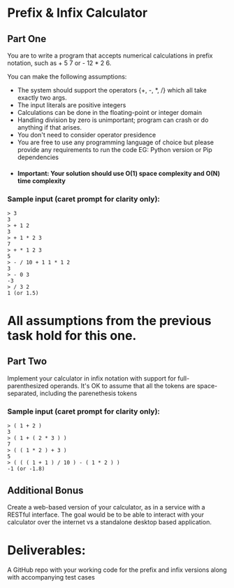# Prefix & Infix Calculator

## Part One
You are to write a program that accepts numerical calculations in prefix notation, such as + 5 7 or - 12 * 2 6.

You can make the following assumptions:

* The system should support the operators {+, -, *, /} which all take exactly two args.
* The input literals are positive integers
* Calculations can be done in the floating-point or integer domain
* Handling division by zero is unimportant; program can crash or do anything if that arises.
* You don't need to consider operator presidence
* You are free to use any programming language of choice but please provide any requirements to run the code EG: Python version or Pip dependencies
* #### Important: Your solution should use O(1) space complexity and O(N) time complexity

### Sample input (caret prompt for clarity only):
```
> 3
3
> + 1 2
3
> + 1 * 2 3
7
> + * 1 2 3
5
> - / 10 + 1 1 * 1 2
3
> - 0 3
-3
> / 3 2
1 (or 1.5)
```

All assumptions from the previous task hold for this one.
=======
## Part Two
Implement your calculator in infix notation with support for full-parenthesized operands. It's OK to assume that all the tokens are space-separated, including the parenethesis tokens


### Sample input (caret prompt for clarity only):
```
> ( 1 + 2 )
3
> ( 1 + ( 2 * 3 ) )
7
> ( ( 1 * 2 ) + 3 )
5
> ( ( ( 1 + 1 ) / 10 ) - ( 1 * 2 ) )
-1 (or -1.8)
```

## Additional Bonus
Create a web-based version of your calculator, as in a service with a RESTful interface. The goal would be to be able to interact with your calculator over the internet vs a standalone desktop based application.

# Deliverables:
A GitHub repo with your working code for the prefix and infix versions along with accompanying test cases

